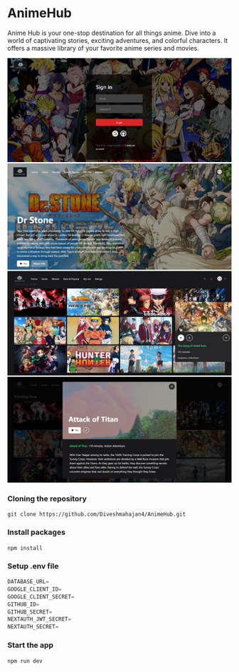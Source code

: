 # AnimeHub

Anime Hub is your one-stop destination for all things anime. Dive into a world of captivating stories, exciting adventures, and colorful characters. It offers a massive library of your favorite anime series and movies.

![image](./images/img0.png)
![image](./images/img1.png)
![image](./images/img2.png)
![image](./images/img3.png)

### Cloning the repository

```shell
git clone https://github.com/Diveshmahajan4/AnimeHub.git
```

### Install packages

```shell
npm install
```

### Setup .env file

```js
DATABASE_URL=
GOOGLE_CLIENT_ID=
GOOGLE_CLIENT_SECRET=
GITHUB_ID=
GITHUB_SECRET=
NEXTAUTH_JWT_SECRET=
NEXTAUTH_SECRET=
```

### Start the app

```shell
npm run dev
```
